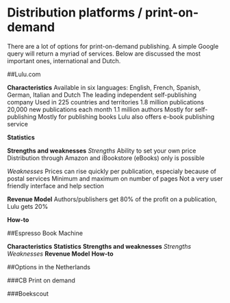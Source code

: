 # Distribution platforms / print-on-demand

There are a lot of options for print-on-demand publishing. A simple Google query will return a myriad of services. Below are discussed the most important ones, international and Dutch.



##Lulu.com


**Characteristics**
Available in six languages: English, French, Spanish, German, Italian and Dutch
The leading independent self-publishing company
Used in 225 countries and territories 
1.8 million publications
20,000 new publications each month
1.1 million authors
Mostly for self-publishing 
Mostly for publishing books
Lulu also offers e-book publishing service


**Statistics**


**Strengths and weaknesses**
*Strengths*
Ability to set your own price
Distribution through Amazon and iBookstore (eBooks) only is possible


*Weaknesses*
Prices can rise quickly per publication, especialy because of postal services
Minimum and maximum on number of pages 
Not a very user friendly interface and help section


**Revenue Model**
Authors/publishers get 80% of the profit on a publication, Lulu gets 20%


**How-to**




##Espresso Book Machine

**Characteristics**
**Statistics**
**Strengths and weaknesses**
*Strengths*
*Weaknesses*
**Revenue Model**
**How-to**



##Options in the Netherlands



###CB Print on demand



###Boekscout

